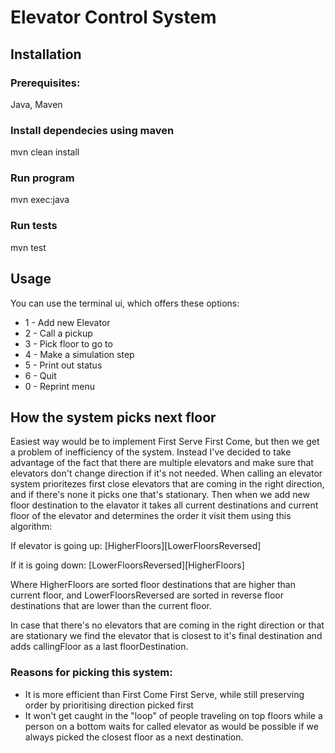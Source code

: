 # Elevator Control System 

## Installation

### Prerequisites:

Java, Maven

### Install dependecies using maven

mvn clean install

### Run program

mvn exec:java

### Run tests

mvn test

## Usage

You can use the terminal ui, which offers these options:

* 1 - Add new Elevator
* 2 - Call a pickup
* 3 - Pick floor to go to
* 4 - Make a simulation step
* 5 - Print out status
* 6 - Quit
* 0 - Reprint menu


## How the system picks next floor

Easiest way would be to implement First Serve First Come, but then we get a problem of inefficiency of the system. Instead I've decided to take advantage of the fact that there are multiple elevators and make sure that elevators don't change direction if it's not needed. When calling an elevator system prioritezes first close elevators that are coming in the right direction, and if there's none it picks one that's stationary. Then when we add new floor destination to the elavator it takes all current destinations and current floor of the elevator and determines the order it visit them using this algorithm:

If elevator is going up: [HigherFloors][LowerFloorsReversed]

If it is going down: [LowerFloorsReversed][HigherFloors]

Where HigherFloors are sorted floor destinations that are higher than current floor, and LowerFloorsReversed are sorted in reverse floor destinations that are lower than the current floor.

In case that there's no elevators that are coming in the right direction or that are stationary we find the elevator that is closest to it's final destination and adds callingFloor as a last floorDestination.

### Reasons for picking this system:

* It is more efficient than First Come First Serve, while still preserving order by prioritising direction picked first
* It won't get caught in the "loop" of people traveling on top floors while a person on a bottom waits for called elevator as would be possible if we always picked the closest floor as a next destination.


